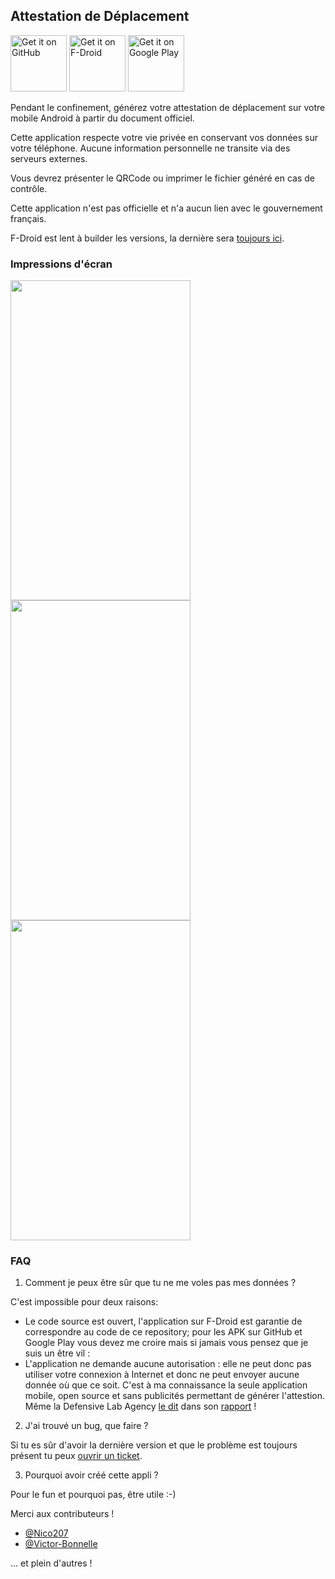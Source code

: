 ## Attestation de Déplacement

<a href="https://github.com/AdrienPoupa/AttestationDeplacement/releases" target="_blank">
<img src="https://raw.githubusercontent.com/AdrienPoupa/AttestationDeplacement/master/images/get-it-on-github.png" alt="Get it on GitHub" height="90"/></a>
<a href="https://f-droid.org/packages/com.poupa.attestationdeplacement" target="_blank">
<img src="https://raw.githubusercontent.com/AdrienPoupa/AttestationDeplacement/master/images/get-it-on-fdroid.png" alt="Get it on F-Droid" height="90"/></a>
<a href='https://play.google.com/store/apps/details?id=com.poupa.attestationdeplacement'>
<img src='https://raw.githubusercontent.com/AdrienPoupa/AttestationDeplacement/master/images/get-it-on-playstore.png' alt="Get it on Google Play" height="90"/></a>

Pendant le confinement, générez votre attestation de déplacement sur votre mobile Android à partir du document officiel.

Cette application respecte votre vie privée en conservant vos données sur votre téléphone.
Aucune information personnelle ne transite via des serveurs externes.

Vous devrez présenter le QRCode ou imprimer le fichier généré en cas de contrôle.

Cette application n'est pas officielle et n'a aucun lien avec le gouvernement français.

F-Droid est lent à builder les versions, la dernière sera 
[toujours ici](https://github.com/AdrienPoupa/AttestationDeplacement/releases).

### Impressions d'écran

<img src="https://raw.githubusercontent.com/AdrienPoupa/AttestationDeplacement/master/fastlane/metadata/android/fr/images/phoneScreenshots/1.png" width="288" height="512"/> <img src="https://raw.githubusercontent.com/AdrienPoupa/AttestationDeplacement/master/fastlane/metadata/android/fr/images/phoneScreenshots/2.png" width="288" height="512"/> <img src="https://raw.githubusercontent.com/AdrienPoupa/AttestationDeplacement/master/fastlane/metadata/android/fr/images/phoneScreenshots/3.png" width="288" height="512"/>

### FAQ

1. Comment je peux être sûr que tu ne me voles pas mes données ?

C'est impossible pour deux raisons:
- Le code source est ouvert, l'application sur F-Droid est garantie de correspondre au code de ce
repository; pour les APK sur GitHub et Google Play vous devez me croire mais si jamais vous pensez
que je suis un être vil :
- L'application ne demande aucune autorisation : elle ne peut donc pas utiliser votre connexion à Internet et donc
ne peut envoyer aucune donnée où que ce soit.
C'est à ma connaissance la seule application mobile, open source et sans publicités permettant de générer l'attestion.
Même la Defensive Lab Agency [le dit](https://twitter.com/defensive_lab/status/1250482375139655681) 
dans son [rapport](https://forensic.defensive-lab.agency/covid/reports/4c5136979e951032607bd89c1ed0c828a644d46917b1814d526f02821a20b745/) !

2. J'ai trouvé un bug, que faire ?

Si tu es sûr d'avoir la dernière version et que le problème est toujours présent tu peux 
[ouvrir un ticket](https://github.com/AdrienPoupa/AttestationDeplacement/issues/new).

3. Pourquoi avoir créé cette appli ?

Pour le fun et pourquoi pas, être utile :-)


Merci aux contributeurs !

- [@Nico207](https://github.com/Nico207)
- [@Victor-Bonnelle](https://github.com/Victor-Bonnelle)

... et plein d'autres !
